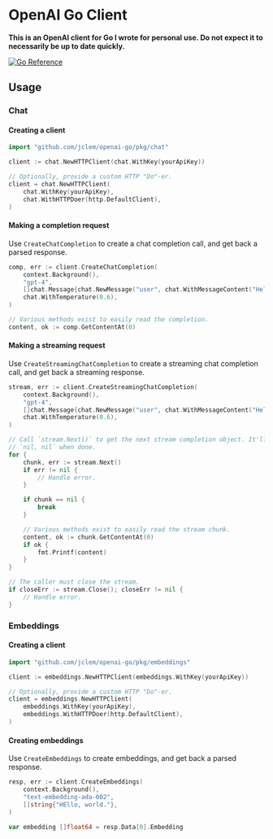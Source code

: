 
# OpenAI Go Client

**This is an OpenAI client for Go I wrote for personal use. Do not expect it to
necessarily be up to date quickly.**

[![Go Reference](https://pkg.go.dev/badge/github.com/jclem/openai-go.svg)](https://pkg.go.dev/github.com/jclem/openai-go)

## Usage

### Chat

#### Creating a client

```go
import "github.com/jclem/openai-go/pkg/chat"

client := chat.NewHTTPClient(chat.WithKey(yourApiKey))

// Optionally, provide a custom HTTP "Do"-er.
client = chat.NewHTTPClient(
	chat.WithKey(yourApiKey),
	chat.WithHTTPDoer(http.DefaultClient),
)
```

#### Making a completion request

Use `CreateChatCompletion` to create a chat completion call, and get back a
parsed response.

```go
comp, err := client.CreateChatCompletion(
	context.Background(),
	"gpt-4",
	[]chat.Message{chat.NewMessage("user", chat.WithMessageContent("Hello, world"))},
	chat.WithTemperature(0.6),
)

// Various methods exist to easily read the completion.
content, ok := comp.GetContentAt(0)
```

#### Making a streaming request

Use `CreateStreamingChatCompletion` to create a streaming chat completion call,
and get back a streaming response.

```go
stream, err := client.CreateStreamingChatCompletion(
	context.Background(),
	"gpt-4",
	[]chat.Message{chat.NewMessage("user", chat.WithMessageContent("Hello, world"))},
	chat.WithTemperature(0.6),
)

// Call `stream.Next()` to get the next stream completion object. It'll return
// `nil, nil` when done.
for {
	chunk, err := stream.Next()
	if err != nil {
		// Handle error.
	}

	if chunk == nil {
		break
	}

	// Various methods exist to easily read the stream chunk.
	content, ok := chunk.GetContentAt(0)
	if ok {
		fmt.Printf(content)
	}
}

// The caller must close the stream.
if closeErr := stream.Close(); closeErr != nil {
	// Handle error.
}
```

### Embeddings

#### Creating a client

```go
import "github.com/jclem/openai-go/pkg/embeddings"

client := embeddings.NewHTTPClient(embeddings.WithKey(yourApiKey))

// Optionally, provide a custom HTTP "Do"-er.
client = embeddings.NewHTTPClient(
	embeddings.WithKey(yourApiKey),
	embeddings.WithHTTPDoer(http.DefaultClient),
)
```

#### Creating embeddings

Use `CreateEmbeddings` to create embeddings, and get back a parsed response.

```go
resp, err := client.CreateEmbeddings(
	context.Background(),
	"text-embedding-ada-002",
	[]string{"HEllo, world."},
)

var embedding []float64 = resp.Data[0].Embedding
```